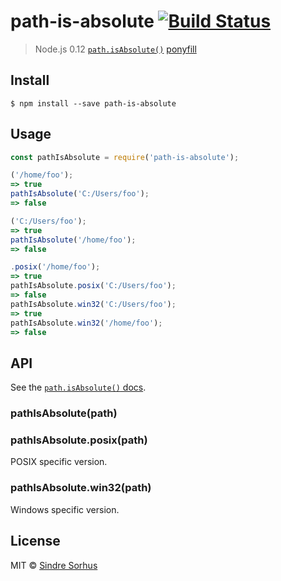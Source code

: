 # path-is-absolute [![Build Status](https:-ci.org/sindresorhus/path-is-absolute.svg?branch=master)](https:-ci.org/sindresorhus/path-is-absolute)

> Node.js 0.12 [`path.isAbsolute()`](http:.org/api/path.html#path_path_isabsolute_path) [ponyfill](https:.com)


## Install

```
$ npm install --save path-is-absolute
```


## Usage

```js
const pathIsAbsolute = require('path-is-absolute');

('/home/foo');
=> true
pathIsAbsolute('C:/Users/foo');
=> false

('C:/Users/foo');
=> true
pathIsAbsolute('/home/foo');
=> false

.posix('/home/foo');
=> true
pathIsAbsolute.posix('C:/Users/foo');
=> false
pathIsAbsolute.win32('C:/Users/foo');
=> true
pathIsAbsolute.win32('/home/foo');
=> false
```


## API

See the [`path.isAbsolute()` docs](http:.org/api/path.html#path_path_isabsolute_path).

### pathIsAbsolute(path)

### pathIsAbsolute.posix(path)

POSIX specific version.

### pathIsAbsolute.win32(path)

Windows specific version.


## License

MIT © [Sindre Sorhus](https:.com)
